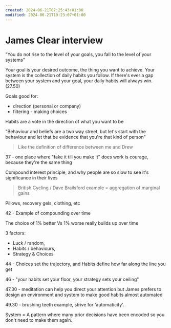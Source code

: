 ```yaml
---
created: 2024-06-21T07:25:43+01:00
modified: 2024-06-21T19:23:07+01:00
---
```


# James Clear interview

"You do not rise to the level of your goals, you fall to the level of your systems"

Your goal is your desired outcome, the thing you want to achieve. Your system is the collection of daily habits you follow. If there's ever a gap between your system and your goal, your daily habits will always win. (27.50)

Goals good for:
- direction (personal or company)
- filtering - making choices

Habits are a vote in the direction of what you want to be

"Behaviour and beliefs are a two way street, but let's start with the behaviour and let that be evidence that you're that kind of person"
> Like the definition of difference between me and Drew

37 - one place where "fake it till you make it" does work is courage, because they're the same thing

Compound interest principle, and why people are so slow to see it's significance in their lives
> British Cycling / Dave Brailsford example = aggregation of marginal gains

Pillows, recovery gels, clothing, etc

42 - Example of compounding over time

The choice of 1% better Vs 1% worse really builds up over time

3 factors:
- Luck / random, 
- Habits / behaviours, 
- Strategy & Choices

44 - Choices set the trajectory, and Habits define how far along the line you get

46 - "your habits set your floor, your strategy sets your ceiling"

47.30 - meditation can help you direct your attention but James prefers to design an environment and system to make good habits almost automated

49.30 - brushing teeth example, strive for 'automaticity'. 

System = A pattern where many prior decisions have been encoded so you don't need to make them again.
